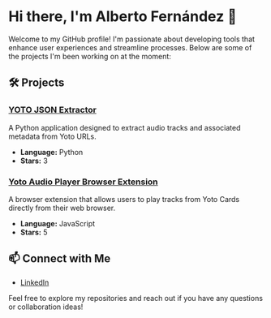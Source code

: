 # Hi there, I'm Alberto Fernández 👋

Welcome to my GitHub profile! I'm passionate about developing tools that enhance user experiences and streamline processes. Below are some of the projects I'm been working on at the moment:

## 🛠️ Projects

### [YOTO JSON Extractor](https://github.com/afsenovilla/YOTO-json-extractor)

A Python application designed to extract audio tracks and associated metadata from Yoto URLs.

- **Language:** Python
- **Stars:** 3

### [Yoto Audio Player Browser Extension](https://github.com/afsenovilla/Yoto-Audio-Player-Browser-Extension)

A browser extension that allows users to play tracks from Yoto Cards directly from their web browser.

- **Language:** JavaScript
- **Stars:** 5

## 📫 Connect with Me

- [LinkedIn](https://www.linkedin.com/in/afsenovilla)

Feel free to explore my repositories and reach out if you have any questions or collaboration ideas!
